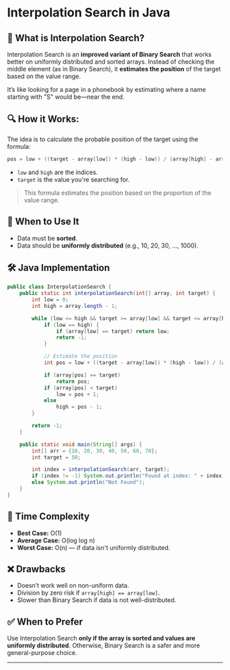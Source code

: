# Interpolation Search in Java

## 🧠 What is Interpolation Search?

Interpolation Search is an **improved variant of Binary Search** that works better on uniformly distributed and sorted arrays. Instead of checking the middle element (as in Binary Search), it **estimates the position** of the target based on the value range.

It’s like looking for a page in a phonebook by estimating where a name starting with "S" would be—near the end.

## 🔍 How it Works:

The idea is to calculate the probable position of the target using the formula:

```java
pos = low + ((target - array[low]) * (high - low)) / (array[high] - array[low])
```

- `low` and `high` are the indices.
- `target` is the value you're searching for.

> This formula estimates the position based on the proportion of the value range.

## 🧪 When to Use It
- Data must be **sorted**.
- Data should be **uniformly distributed** (e.g., 10, 20, 30, ..., 1000).

## 🛠️ Java Implementation
```java
public class InterpolationSearch {
    public static int interpolationSearch(int[] array, int target) {
        int low = 0;
        int high = array.length - 1;

        while (low <= high && target >= array[low] && target <= array[high]) {
            if (low == high) {
                if (array[low] == target) return low;
                return -1;
            }

            // Estimate the position
            int pos = low + ((target - array[low]) * (high - low)) / (array[high] - array[low]);

            if (array[pos] == target)
                return pos;
            if (array[pos] < target)
                low = pos + 1;
            else
                high = pos - 1;
        }

        return -1;
    }

    public static void main(String[] args) {
        int[] arr = {10, 20, 30, 40, 50, 60, 70};
        int target = 50;

        int index = interpolationSearch(arr, target);
        if (index != -1) System.out.println("Found at index: " + index);
        else System.out.println("Not Found");
    }
}
```

## 🧠 Time Complexity
- **Best Case:** O(1)
- **Average Case:** O(log log n)
- **Worst Case:** O(n) — if data isn't uniformly distributed.

## ❌ Drawbacks
- Doesn’t work well on non-uniform data.
- Division by zero risk if `array[high] == array[low]`.
- Slower than Binary Search if data is not well-distributed.

## ✅ When to Prefer
Use Interpolation Search **only if the array is sorted and values are uniformly distributed**. Otherwise, Binary Search is a safer and more general-purpose choice.

---


